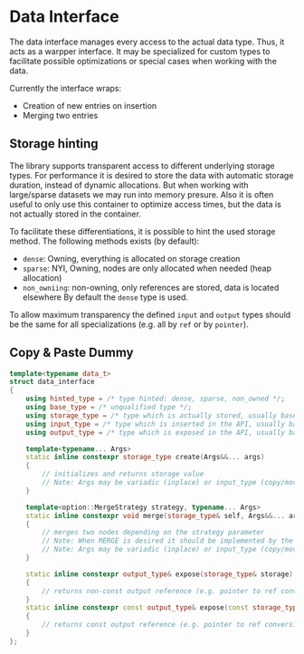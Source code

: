 # Data Interface
The data interface manages every access to the actual data type.
Thus, it acts as a warpper interface. It may be specialized for custom types to facilitate possible optimizations or special cases when working with the data.


Currently the interface wraps:
* Creation of new entries on insertion
* Merging two entries


## Storage hinting
The library supports transparent access to different underlying storage types.
For performance it is desired to store the data with automatic storage duration, instead of dynamic allocations.
But when working with large/sparse datasets we may run into memory presure.
Also it is often useful to only use this container to optimize access times, but the data is not actually stored in the container.


To facilitate these differentiations, it is possible to hint the used storage method.
The following methods exists (by default):
* `dense`: Owning, everything is allocated on storage creation
* `sparse`: NYI, Owning, nodes are only allocated when needed (heap allocation)
* `non_owniing`: non-owning, only references are stored, data is located elsewhere
By default the `dense` type is used.

To allow maximum transparency the defined `input` and `output` types should be the same for all specializations (e.g. all by `ref` or by `pointer`).

## Copy & Paste Dummy
```c++
template<typename data_t>
struct data_interface
{
    using hinted_type = /* type hinted: dense, sparse, non_owned */;
    using base_type = /* unqualified type */;
    using storage_type = /* type which is actually stored, usually base_type if dense otherwiese base_type* */;
    using input_type = /* type which is inserted in the API, usually base_type */;
    using output_type = /* type which is exposed in the API, usually base_type */;

    template<typename... Args>
    static inline constexpr storage_type create(Args&&... args)
    {
        // initializes and returns storage value
        // Note: Args may be variadic (inplace) or input_type (copy/move)
    }

    template<option::MergeStrategy strategy, typename... Args>
    static inline constexpr void merge(storage_type& self, Args&&... args)
    {
        // merges two nodes depending on the strategy parameter
        // Note: When MERGE is desired it should be implemented by the ::cslibs_clustering::merge function if possible
        // Note: Args may be variadic (inplace) or input_type (copy/move)
    }

    static inline constexpr output_type& expose(storage_type& storage)
    {
        // returns non-const output reference (e.g. pointer to ref conversion)
    }
    static inline constexpr const output_type& expose(const storage_type& storage)
    {
        // returns const output reference (e.g. pointer to ref conversion)
    }
};
```